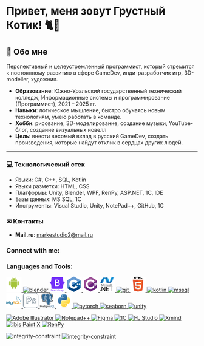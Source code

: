 # Привет, меня зовут Грустный Котик! 🐈🍪

## 📗 Обо мне

Перспективный и целеустремленный программист, который стремится к постоянному развитию в сфере GameDev, инди-разработчик игр, 3D-modeller, художник.

- **Образование**: Южно-Уральский государственный технический колледж, Информационные системы и программирование (Программист), 2021 – 2025 гг.
- **Навыки**: логическое мышление, быстро обучаясь новым технологиям, умею работать в команде.
- **Хобби**: рисование, 3D-моделирование, создание музыки, YouTube-блог, создание визуальных новелл
- **Цель**: внести весомый вклад в русский GameDev, создать произведения, которые найдут отклик в сердцах других людей.

---

### 💻 Технологический стек

- Языки: C#, C++, SQL, Kotlin
- Языки разметки: HTML, CSS
- Платформы: Unity, Blender, WPF, RenPy, ASP.NET, 1C, IDE
- Базы данных: MS SQL, 1C
- Инструменты: Visual Studio, Unity, NotePad++, GitHub, 1C

### ✉ Контакты

- **Mail.ru**: markestudio2@mail.ru

<h3 align="left">Connect with me:</h3>
<p align="left">
</p>

<h3 align="left">Languages and Tools:</h3>
<p background="white" align="left"> <a href="https://developer.android.com" target="_blank" rel="noreferrer"> <img src="https://raw.githubusercontent.com/devicons/devicon/master/icons/android/android-original-wordmark.svg" alt="android" width="40" height="40"/> </a> <a href="https://www.blender.org/" target="_blank" rel="noreferrer"> <img src="https://download.blender.org/branding/community/blender_community_badge_white.svg" alt="blender" width="40" height="40"/> </a> <a href="https://getbootstrap.com" target="_blank" rel="noreferrer"> <img src="https://raw.githubusercontent.com/devicons/devicon/master/icons/bootstrap/bootstrap-plain-wordmark.svg" alt="bootstrap" width="40" height="40"/> </a> <a href="https://www.w3schools.com/cpp/" target="_blank" rel="noreferrer"> <img src="https://raw.githubusercontent.com/devicons/devicon/master/icons/cplusplus/cplusplus-original.svg" alt="cplusplus" width="40" height="40"/> </a> <a href="https://www.w3schools.com/cs/" target="_blank" rel="noreferrer"> <img src="https://raw.githubusercontent.com/devicons/devicon/master/icons/csharp/csharp-original.svg" alt="csharp" width="40" height="40"/> </a> <a href="https://dotnet.microsoft.com/" target="_blank" rel="noreferrer"> <img src="https://raw.githubusercontent.com/devicons/devicon/master/icons/dot-net/dot-net-original-wordmark.svg" alt="dotnet" width="40" height="40"/> </a> <a href="https://git-scm.com/" target="_blank" rel="noreferrer"> <img src="https://www.vectorlogo.zone/logos/git-scm/git-scm-icon.svg" alt="git" width="40" height="40"/> </a> <a href="https://www.w3.org/html/" target="_blank" rel="noreferrer"> <img src="https://raw.githubusercontent.com/devicons/devicon/master/icons/html5/html5-original-wordmark.svg" alt="html5" width="40" height="40"/> </a> <a href="https://kotlinlang.org" target="_blank" rel="noreferrer"> <img src="https://www.vectorlogo.zone/logos/kotlinlang/kotlinlang-icon.svg" alt="kotlin" width="40" height="40"/> </a> <a href="https://www.microsoft.com/en-us/sql-server" target="_blank" rel="noreferrer"> <img src="https://www.svgrepo.com/show/303229/microsoft-sql-server-logo.svg" alt="mssql" width="40" height="40"/> </a> <a href="https://www.mysql.com/" target="_blank" rel="noreferrer"> <img src="https://raw.githubusercontent.com/devicons/devicon/master/icons/mysql/mysql-original-wordmark.svg" alt="mysql" width="40" height="40"/> </a> <a href="https://www.photoshop.com/en" target="_blank" rel="noreferrer"> <img src="https://raw.githubusercontent.com/devicons/devicon/master/icons/photoshop/photoshop-line.svg" alt="photoshop" width="40" height="40"/> </a> <a href="https://www.postgresql.org" target="_blank" rel="noreferrer"> <img src="https://raw.githubusercontent.com/devicons/devicon/master/icons/postgresql/postgresql-original-wordmark.svg" alt="postgresql" width="40" height="40"/> </a> <a href="https://www.python.org" target="_blank" rel="noreferrer"> <img src="https://raw.githubusercontent.com/devicons/devicon/master/icons/python/python-original.svg" alt="python" width="40" height="40"/> </a> <a href="https://pytorch.org/" target="_blank" rel="noreferrer"> <img src="https://www.vectorlogo.zone/logos/pytorch/pytorch-icon.svg" alt="pytorch" width="40" height="40"/> </a> <a href="https://seaborn.pydata.org/" target="_blank" rel="noreferrer"> <img src="https://seaborn.pydata.org/_images/logo-mark-lightbg.svg" alt="seaborn" width="40" height="40"/> </a> <a href="https://unity.com/" target="_blank" rel="noreferrer"> <img src="https://www.vectorlogo.zone/logos/unity3d/unity3d-icon.svg" alt="unity" width="40" height="40"/> </a> </p>
<!-- Adobe Illustrator -->
<a href="https://www.adobe.com/products/illustrator.html" target="_blank" rel="noreferrer"> 
  <img src="https://upload.wikimedia.org/wikipedia/commons/thumb/f/fb/Adobe_Illustrator_CC_icon.svg/2101px-Adobe_Illustrator_CC_icon.svg.png" alt="Adobe Illustrator" width="40" height="40"/> 
</a>

<!-- Notepad++ -->
<a href="https://notepad-plus-plus.org/" target="_blank" rel="noreferrer"> 
  <img src="https://upload.wikimedia.org/wikipedia/commons/0/0f/Notepad%2B%2B_Logo.png" alt="Notepad++" width="40" height="40"/> 
</a>

<!-- Figma -->
<a href="https://www.figma.com/" target="_blank" rel="noreferrer"> 
  <img src="https://www.vectorlogo.zone/logos/figma/figma-icon.svg" alt="Figma" width="40" height="40"/> 
</a>

<!-- 1C -->
<a href="https://1c.ru/" target="_blank" rel="noreferrer"> 
  <img src="[https://upload.wikimedia.org/wikipedia/commons/thumb/0/0e/1C_logo.svg/1200px-1C_logo.svg.png](https://static.1c.ru/images/logo.png)" alt="1C" width="40" height="40"/> 
</a>

<!-- FL Studio 21 -->
<a href="https://www.image-line.com/" target="_blank" rel="noreferrer"> 
  <img src="https://upload.wikimedia.org/wikipedia/commons/thumb/5/5a/FL_Studio_Logo.svg/1200px-FL_Studio_Logo.svg.png" alt="FL Studio" width="40" height="40"/> 
</a>

<!-- Xmind -->
<a href="https://www.xmind.net/" target="_blank" rel="noreferrer"> 
  <img src="https://upload.wikimedia.org/wikipedia/commons/thumb/7/7b/Xmind_Logo_2020.svg/1200px-Xmind_Logo_2020.svg.png" alt="Xmind" width="40" height="40"/> 
</a>

<!-- Ibis Paint X -->
<a href="https://ibispaint.com/" target="_blank" rel="noreferrer"> 
  <img src="https://upload.wikimedia.org/wikipedia/commons/thumb/7/7c/IbisPaint_X_Logo.svg/1200px-IbisPaint_X_Logo.svg.png" alt="Ibis Paint X" width="40" height="40"/> 
</a>

<!-- RenPy -->
<a href="https://www.renpy.org/" target="_blank" rel="noreferrer"> 
  <img src="https://www.renpy.org/static/index-logo.png" alt="RenPy" width="40" height="40"/> 
</a>

<p><img align="left" src="https://github-readme-stats.vercel.app/api/top-langs?username=integrity-constraint&show_icons=true&locale=en&layout=compact" alt="integrity-constraint" /></p>

<p>&nbsp;<img align="center" src="https://github-readme-stats.vercel.app/api?username=integrity-constraint&show_icons=true&locale=en" alt="integrity-constraint" /></p>


